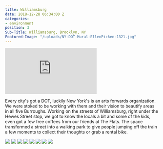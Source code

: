```yaml
---
title: Williamsburg
date: 2018-12-28 06:34:00 Z
categories:
- environment
position: 3
Sub-Title: Williamsburg, Brooklyn, NY
Featured-Image: "/uploads/NY-DOT-Mural-EllenPicken-1321.jpg"
---
```


<iframe src="https://player.vimeo.com/video/304025821" frameborder="0" webkitallowfullscreen mozallowfullscreen allowfullscreen></iframe>

Every city's got a DOT, luckily New York's is an arts forwards organization. We were stoked to be working with them and their vision to beautify areas in all five Burroughs. Working on the streets of Williamsburg, right under the Hewes Street stop, we got to know the locals a bit and some of the kids, even got a few free coffees from our friends at The Flats. The space transformed a street into a walking park to give people jumping off the train a few moments to collect their thoughts or grab a rental bike.

<div class="gallery" data-columns="3">
<img src="/uploads/NY-DOT-Mural-EllenPicken-1001.jpg" />
<img src="/uploads/NY-DOT-Mural-EllenPicken-1056.jpg" />
<img src="/uploads/NY-DOT-Mural-EllenPicken-1003.jpg" />
<img src="/uploads/NY-DOT-Mural-EllenPicken-1010.jpg" />
<img src="/uploads/NY-DOT-Mural-EllenPicken-1054.jpg" />
<img src="/uploads/NYC-DOT-Mural-0130x.jpg" />
<img src="/uploads/NY-DOT-Mural-EllenPicken-1321.jpg" />
<img src="/uploads/NYC-DOT-Mural-0119x.jpg" />
</div>